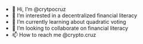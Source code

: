 - 👋 Hi, I’m @crytpocruz
- 👀 I’m interested in a decentralized financial literacy
- 🌱 I’m currently learning about quadratic voting
- 💞️ I’m looking to collaborate on financial literacy
- 📫 How to reach me @crypto.cruz

<!---
crytpocruz/crytpocruz is a ✨ special ✨ repository because its `README.md` (this file) appears on your GitHub profile.
You can click the Preview link to take a look at your changes.
--->
